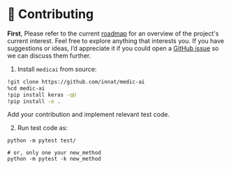 # 🤝 Contributing

**First**, Please refer to the current [roadmap](https://github.com/innat/medic-ai/wiki/Roadmap) for an overview of the project's current interest. Feel free to explore anything that interests you. If you have suggestions or ideas, I’d appreciate it if you could open a [GitHub issue](https://github.com/innat/medic-ai/issues/new/choose) so we can discuss them further.

1. Install `medicai` from source:

```bash
!git clone https://github.com/innat/medic-ai
%cd medic-ai
!pip install keras -qU
!pip install -e .
```

Add your contribution and implement relevant test code.

2. Run test code as:

```
python -m pytest test/

# or, only one your new_method
python -m pytest -k new_method
```